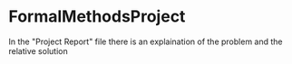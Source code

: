 # FormalMethodsProject

In the "Project Report" file there is an explaination of the problem and the relative solution
